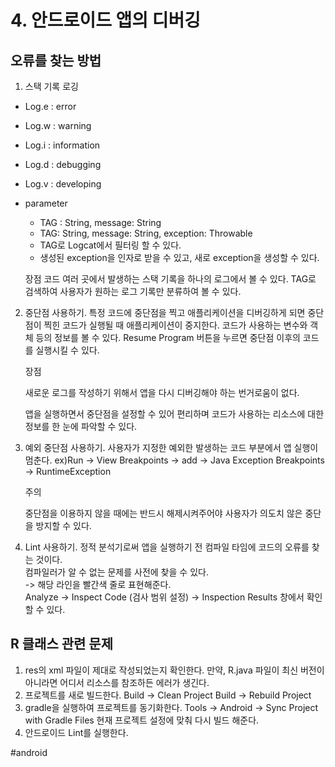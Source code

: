 # 4. 안드로이드 앱의 디버깅
## 오류를 찾는 방법
1. 스택 기록 로깅
* Log.e : error
* Log.w : warning
* Log.i : information
* Log.d : debugging
* Log.v : developing
* parameter 
	* TAG : String, message: String
	* TAG: String, message: String, exception: Throwable
	* TAG로  Logcat에서 필터링 할 수 있다.
	* 생성된 exception을 인자로 받을 수 있고, 새로 exception을 생성할 수 있다.

	장점 
	 코드 여러 곳에서 발생하는 스택 기록을 하나의 로그에서 볼 수 있다.
	 TAG로 검색하여 사용자가 원하는 로그 기록만 분류하여 볼 수 있다.

2. 중단점 사용하기. 
특정 코드에 중단점을 찍고 애플리케이션을 디버깅하게 되면 중단점이 찍힌 코드가 실행될 때 애플리케이션이 중지한다. 
코드가 사용하는 변수와 객체 등의 정보를 볼 수 있다.
Resume Program 버튼을 누르면 중단점 이후의 코드를 실행시킬 수 있다.

	장점 

	새로운 로그를 작성하기 위해서 앱을 다시 디버깅해야 하는 번거로움이 없다.  

 	앱을 실행하면서 중단점을 설정할 수 있어 편리하며 코드가 사용하는 리소스에 대한 정보를 한 눈에 파악할 수 있다.

3. 예외 중단점 사용하기. 
사용자가 지정한 예외한 발생하는 코드 부분에서 앱 실행이 멈춘다. 
ex)Run -> View Breakpoints -> add -> Java Exception Breakpoints -> RuntimeException

	주의  

	중단점을 이용하지 않을 때에는 반드시 해제시켜주어야 사용자가 의도치 않은 중단을 방지할 수 있다.

4. Lint 사용하기. 
정적 분석기로써 앱을 실행하기 전 컴파일 타임에 코드의 오류를 찾는 것이다.  
  컴파일러가 알 수 없는 문제를 사전에 찾을 수 있다.   
  -> 해당 라인을 빨간색 줄로 표현해준다.  
Analyze -> Inspect Code (검사 범위 설정) -> Inspection Results 창에서 확인할 수 있다.  

## R 클래스 관련 문제
1. res의 xml 파일이 제대로 작성되었는지 확인한다.
만약, R.java 파일이 최신 버전이 아니라면 어디서 리소스를 참조하든 에러가 생긴다.
2. 프로젝트를 새로 빌드한다.
Build -> Clean Project
Build -> Rebuild Project
3. gradle을 실행하여 프로젝트를 동기화한다.
Tools -> Android -> Sync Project with Gradle Files
현재 프로젝트 설정에 맞춰 다시 빌드 해준다.
5. 안드로이드 Lint를 실행한다.


#android